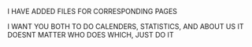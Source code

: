 I HAVE ADDED FILES FOR CORRESPONDING PAGES

I WANT YOU BOTH TO DO CALENDERS, STATISTICS, AND ABOUT US
IT DOESNT MATTER WHO DOES WHICH, JUST DO IT
